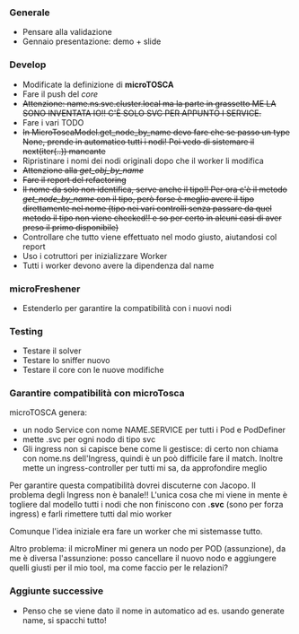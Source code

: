 ### Generale
-  Pensare alla validazione
-  Gennaio presentazione: demo + slide

### Develop
-  Modificate la definizione di **microTOSCA**
-  Fare il push del _core_
- ~~Attenzione: name.ns.svc.cluster.local ma la parte in grassetto ME LA SONO INVENTATA IO!! C'È SOLO SVC PER APPUNTO I SERVICE.~~
- Fare i vari TODO
- ~~In MicroToscaModel.get_node_by_name devo fare che se passo un type None, prende in automatico tutti i nodi! Poi vedo di sistemare il next(iter(..)) mancante~~
- Ripristinare i nomi dei nodi originali dopo che il worker li modifica
- ~~Attenzione alla _get_obj_by_name_~~
- ~~Fare il report del refactoring~~
- ~~Il nome da solo non identifica, serve anche il tipo!! Per ora c'è il metodo _get_node_by_name_ con il tipo, però forse è meglio avere il tipo direttamente nel nome (tipo nei vari controlli senza passare da quel metodo il tipo non viene checked!! e so per certo in alcuni casi di aver preso il primo disponibile)~~
- Controllare che tutto viene effettuato nel modo giusto, aiutandosi col report
- Uso i cotruttori per inizializzare Worker
- Tutti i worker devono avere la dipendenza dal name

### microFreshener
-  Estenderlo per garantire la compatibilità con i nuovi nodi

### Testing
-  Testare il solver
-  Testare lo sniffer nuovo
-  Testare il core con le nuove modifiche

### Garantire compatibilità con microTosca
microTOSCA genera:
- un nodo Service con nome NAME.SERVICE per tutti i Pod e PodDefiner
- mette .svc per ogni nodo di tipo svc
- Gli ingress non si capisce bene come li gestisce: di certo non chiama con nome.ns dell'Ingress, quindi è un poò difficile fare il match. Inoltre mette un ingress-controller per tutti mi sa, da approfondire meglio

Per garantire questa compatibilità dovrei discuterne con Jacopo. Il problema degli Ingress non è banale!! L'unica cosa che mi viene in mente è togliere dal modello tutti i nodi che non finiscono con **.svc** (sono per forza ingress) e farli rimettere tutti dal mio worker

Comunque l'idea iniziale era fare un worker che mi sistemasse tutto.

Altro problema: il microMiner mi genera un nodo per POD (assunzione), da me è diversa l'assunzione: posso cancellare il nuovo nodo e aggiungere quelli giusti per il mio tool, ma come faccio per le relazioni?

### Aggiunte successive
-  Penso che se viene dato il nome in automatico ad es. usando generate name, si spacchi tutto!
